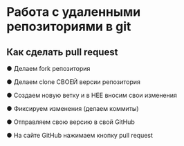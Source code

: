 # Работа с удаленными репозиториями в git
## Как сделать pull request
● Делаем fork репозитория

● Делаем clone СВОЕЙ версии репозитория

● Создаем новую ветку и в НЕЕ вносим свои изменения

● Фиксируем изменения (делаем коммиты)

● Отправляем свою версию в свой GitHub

● На сайте GitHub нажимаем кнопку pull request 